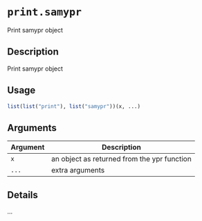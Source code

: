 # `print.samypr`

Print samypr object


## Description

Print samypr object


## Usage

```r
list(list("print"), list("samypr"))(x, ...)
```


## Arguments

Argument      |Description
------------- |----------------
`x`     |     an object as returned from the ypr function
`...`     |     extra arguments


## Details

...


